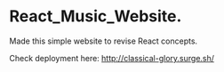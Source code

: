 # React_Music_Website.

Made this simple website to revise React concepts.

Check deployment here: http://classical-glory.surge.sh/


